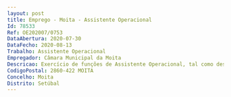 ```yaml
--- 
layout: post
title: Emprego - Moita - Assistente Operacional
Id: 78533
Ref: OE202007/0753
DataAbertura: 2020-07-30
DataFecho: 2020-08-13
Trabalho: Assistente Operacional
Empregador: Câmara Municipal da Moita
Descricao: Exercício de funções de Assistente Operacional, tal como descrito no anexo a que se refere o n.º 2 do artigo 88º da Lei n.º 35 2014 de 20 06, ao qual corresponde o grau 1 de complexidade funcional.
CodigoPostal: 2860-422 MOITA
Concelho: Moita
Distrito: Setúbal
--- 
```

